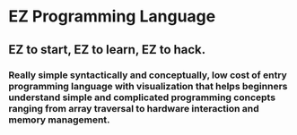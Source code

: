 # EZ Programming Language 
## EZ to start, EZ to learn, EZ to hack.

### Really simple syntactically and conceptually, low cost of entry programming language with visualization that helps beginners understand simple and complicated programming concepts ranging from array traversal to hardware interaction and memory management.



